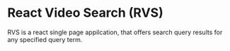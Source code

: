 # React Video Search (RVS)

RVS is a react single page appilcation, that offers search query results for any specified query term.
